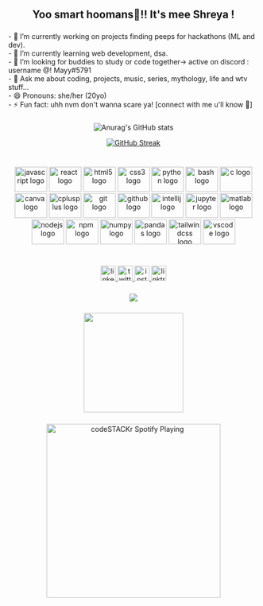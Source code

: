 
<h2 align="center">Yoo smart hoomans👋!! It's mee Shreya !</h2>

###

<p align="left">- 🔭 I’m currently working on projects finding peeps for hackathons (ML and dev). <br>- 🌱 I’m currently learning web development, dsa.<br>- 🤔 I’m looking for buddies to study or code together-> active on discord : username @! Mayy#5791 <br>- 💬 Ask me about coding, projects, music, series, mythology, life and wtv stuff...<br>- 😄 Pronouns: she/her (20yo)<br>- ⚡ Fun fact: uhh nvm don't wanna scare ya! [connect with me u'll know 👀]</p>

###
<div align="center">
  
  ![Anurag's GitHub stats](https://github-readme-stats.vercel.app/api?username=KeplerInCoding&show_icons=true&theme=maroongold&count_private=true)
  
[![GitHub Streak](https://streak-stats.demolab.com?user=KeplerInCoding&theme=maroongold)](https://git.io/streak-stats) 
  
  <div/>


###

<br clear="both">

<div align="center">
  <img src="https://cdn.jsdelivr.net/gh/devicons/devicon/icons/javascript/javascript-original.svg" height="50" width="65" alt="javascript logo"  />
  <img src="https://cdn.jsdelivr.net/gh/devicons/devicon/icons/react/react-original.svg" height="50" width="65" alt="react logo"  />
  <img src="https://cdn.jsdelivr.net/gh/devicons/devicon/icons/html5/html5-original.svg" height="50" width="65" alt="html5 logo"  />
  <img src="https://cdn.jsdelivr.net/gh/devicons/devicon/icons/css3/css3-original.svg" height="50" width="65" alt="css3 logo"  />
  <img src="https://cdn.jsdelivr.net/gh/devicons/devicon/icons/python/python-original.svg" height="50" width="65" alt="python logo"  />
  <img src="https://cdn.jsdelivr.net/gh/devicons/devicon/icons/bash/bash-original.svg" height="50" width="65" alt="bash logo"  />
  <img src="https://cdn.jsdelivr.net/gh/devicons/devicon/icons/c/c-original.svg" height="50" width="65" alt="c logo"  />
  <img src="https://cdn.jsdelivr.net/gh/devicons/devicon/icons/canva/canva-original.svg" height="50" width="65" alt="canva logo"  />
  <img src="https://cdn.jsdelivr.net/gh/devicons/devicon/icons/cplusplus/cplusplus-original.svg" height="50" width="65" alt="cplusplus logo"  />
  <img src="https://cdn.jsdelivr.net/gh/devicons/devicon/icons/git/git-original.svg" height="50" width="65" alt="git logo"  />
  <img src="https://cdn.jsdelivr.net/gh/devicons/devicon/icons/github/github-original.svg" height="50" width="65" alt="github logo"  />
  <img src="https://cdn.jsdelivr.net/gh/devicons/devicon/icons/intellij/intellij-original.svg" height="50" width="65" alt="intellij logo"  />
  <img src="https://cdn.jsdelivr.net/gh/devicons/devicon/icons/jupyter/jupyter-original.svg" height="50" width="65" alt="jupyter logo"  />
  <img src="https://cdn.jsdelivr.net/gh/devicons/devicon/icons/matlab/matlab-original.svg" height="50" width="65" alt="matlab logo"  />
  <img src="https://cdn.jsdelivr.net/gh/devicons/devicon/icons/nodejs/nodejs-original.svg" height="50" width="65" alt="nodejs logo"  />
  <img src="https://cdn.jsdelivr.net/gh/devicons/devicon/icons/npm/npm-original-wordmark.svg" height="50" width="65" alt="npm logo"  />
  <img src="https://cdn.jsdelivr.net/gh/devicons/devicon/icons/numpy/numpy-original.svg" height="50" width="65" alt="numpy logo"  />
  <img src="https://cdn.jsdelivr.net/gh/devicons/devicon/icons/pandas/pandas-original.svg" height="50" width="65" alt="pandas logo"  />
  <img src="https://cdn.jsdelivr.net/gh/devicons/devicon/icons/tailwindcss/tailwindcss-original-wordmark.svg" height="50" width="65" alt="tailwindcss logo"  />
  <img src="https://cdn.jsdelivr.net/gh/devicons/devicon/icons/vscode/vscode-original.svg" height="50" width="65" alt="vscode logo"  />
</div>

###

<br clear="both">

<div align="center">
  <a href="https://www.linkedin.com/in/shreya-sharma-104278198/" target="_blank">
    <img src="https://img.shields.io/static/v1?message=LinkedIn&logo=linkedin&label=&color=BEAAF1&logoColor=black&labelColor=&style=for-the-badge" height="30" alt="linkedin logo"  />
  </a>
  <a href="https://twitter.com/Shreya___20" target="_blank">
    <img src="https://img.shields.io/static/v1?message=Twitter&logo=twitter&label=&color=92D4EA&logoColor=black&labelColor=&style=for-the-badge" height="30" alt="twitter logo"  />
  </a>
  <a href="https://www.instagram.com/shr.yey/" target="_blank">
    <img src="https://img.shields.io/static/v1?message=Instagram&logo=instagram&label=&color=F19FC8&logoColor=black&labelColor=&style=for-the-badge" height="30" alt="instagram logo"  />
  </a>
  <a href="https://linktr.ee/Shreya__Sharma" target="_blank">
    <img src="https://img.shields.io/static/v1?message=Linktree&logo=linktree&label=&color=9FF1B2&logoColor=black&labelColor=&style=for-the-badge" height="30" alt="linktree logo"  />
  </a>
</div>


###

<div align="center">
  <img src="https://profile-counter.glitch.me/KeplerInCoding/count.svg?"  />
</div>

###

<div align="center">
  <img height="200" src="https://media.tenor.com/Bpv9wTLKMskAAAAC/computer-nerds.gif"  />
</div>



###




[<img src="https://spotify-lyy8dtijy-keplerincoding.vercel.app/api/spotify" alt="codeSTACKr Spotify Playing" width="350" />](https://open.spotify.com/user/au3j9dyoyj8pdrn04aul2u1t3)
